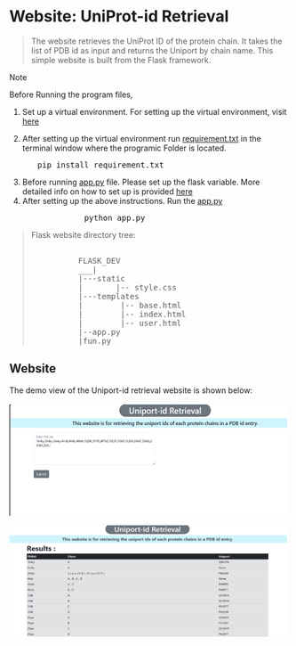 # Website: UniProt-id Retrieval 
> The website retrieves the UniProt ID of the protein chain. It takes the list of PDB id as input and returns the Uniport by chain name. This simple website is built from the Flask framework.

> [!NOTE]
>Before Running the program files, <br>
 1. Set up a virtual environment. For setting up the virtual environment, visit [here](https://packaging.python.org/en/latest/guides/installing-using-pip-and-virtual-environments/)
   
 2. After setting up the virtual environment run [requirement.txt](requirement.txt) in the terminal window where the programic Folder is located.
   <pre>      pip install requirement.txt</pre>
 3. Before running [app.py](app.py) file. Please set up the flask variable. More detailed info on how to set up is provided [here](https://flask.palletsprojects.com/en/1.1.x/config/)
 4. After setting up the above instructions. Run the [app.py](app.py) 
   <pre>                python app.py</pre>

> Flask website directory tree:
> <pre> 
>           FLASK_DEV
>           ___|
>           |---static
>           |       |-- style.css
>           |---templates
>           |        |-- base.html
>           |        |-- index.html
>           |        |-- user.html
>           |--app.py
>           |fun.py </pre>
>
## Website
The demo view of the Uniport-id retrieval  website is shown below:<br>
<br>
<img src="entry.png" alt="Website home page" width="500" height="200">

<img src="unport.png" alt="result.png" width="500" height="200">
<br>
